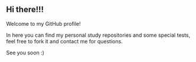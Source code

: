 Hi there!!!
---

Welcome to my GitHub profile!

In here you can find my personal study repositories and some special tests, feel free to fork it and contact me for questions.

See you soon :)
